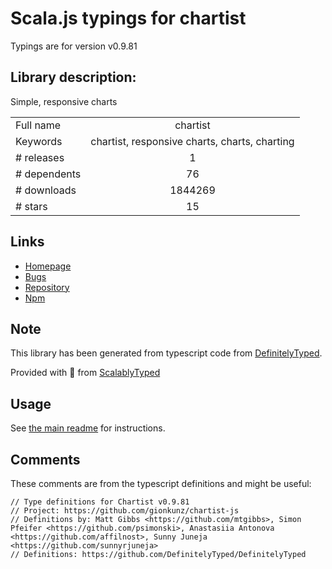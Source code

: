 
# Scala.js typings for chartist

Typings are for version v0.9.81

## Library description:
Simple, responsive charts

|                    |                 |
| ------------------ | :-------------: |
| Full name          | chartist |
| Keywords           | chartist, responsive charts, charts, charting |
| # releases         | 1 |
| # dependents       | 76 |
| # downloads        | 1844269 |
| # stars            | 15 |

## Links
- [Homepage](https://gionkunz.github.io/chartist-js)
- [Bugs](https://github.com/gionkunz/chartist-js/issues)
- [Repository](https://github.com/gionkunz/chartist-js)
- [Npm](https://www.npmjs.com/package/chartist)
    


## Note
This library has been generated from typescript code from [DefinitelyTyped](https://definitelytyped.org).

Provided with :purple_heart: from [ScalablyTyped](https://github.com/oyvindberg/ScalablyTyped)

## Usage
See [the main readme](../../readme.md) for instructions.

## Comments

These comments are from the typescript definitions and might be useful:
```
// Type definitions for Chartist v0.9.81
// Project: https://github.com/gionkunz/chartist-js
// Definitions by: Matt Gibbs <https://github.com/mtgibbs>, Simon Pfeifer <https://github.com/psimonski>, Anastasiia Antonova <https://github.com/affilnost>, Sunny Juneja <https://github.com/sunnyrjuneja>
// Definitions: https://github.com/DefinitelyTyped/DefinitelyTyped

```

